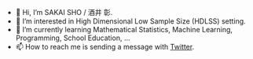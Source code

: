 - 👋 Hi, I’m SAKAI SHO / 酒井 彰.
- 👀 I’m interested in High Dimensional Low Sample Size (HDLSS) setting.
- 🌱 I’m currently learning Mathematical Statistics, Machine Learning, Programming, School Education, ...
- 📫 How to reach me is sending a message with [Twitter](https://twitter.com/simplesho_CLT).

<!---
ShoShohh/ShoShohh is a ✨ special ✨ repository because its `README.md` (this file) appears on your GitHub profile.
You can click the Preview link to take a look at your changes.
--->
